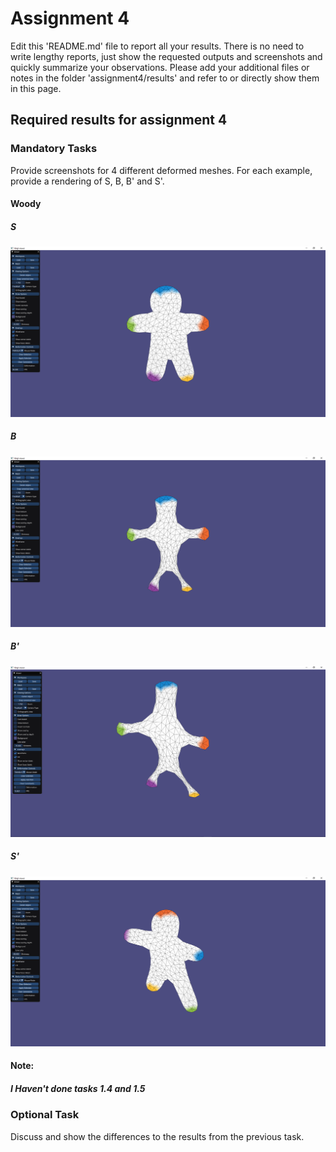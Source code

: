 # Assignment 4

Edit this 'README.md' file to report all your results. There is no need to write lengthy reports, just show the requested outputs and screenshots and quickly summarize your observations. Please add your additional files or notes in the folder 'assignment4/results' and refer to or directly show them in this page.

## Required results for assignment 4

### Mandatory Tasks

Provide screenshots for 4 different deformed meshes. For each example, provide a rendering of S, B, B' and S'.

#### Woody<br/>
##### S<br/>
![alt text](Results/Woody_S.PNG "Title")
##### B<br/>
![alt text](Results/Woody_B.PNG "Title")
##### B'<br/>
![alt text](Results/Woody_B'.PNG "Title")
##### S'<br/>
![alt text](Results/Woody_S'.PNG "Title")

#### Note:<br/>
##### I Haven't done tasks 1.4 and 1.5<br/>

### Optional Task

Discuss and show the differences to the results from the previous task. 
